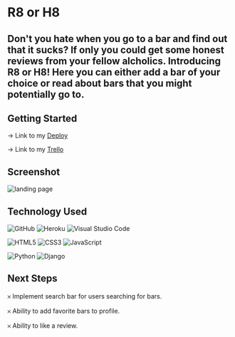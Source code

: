 # **R8 or H8**


## Don't you hate when you go to a bar and find out that it sucks? If only you could get some honest reviews from your fellow alcholics. Introducing R8 or H8! Here you can either add a bar of your choice or read about bars that you might potentially go to.


## Getting Started

  →  Link to my [Deploy](https://r8orh8.herokuapp.com/)

  →  Link to my [Trello](https://trello.com/b/DrOh4re6/r8-or-h8)


## Screenshot

![landing page](https://i.imgur.com/NFa3Bqr.jpg)

## Technology Used

![GitHub](https://img.shields.io/badge/github-%23121011.svg?style=for-the-badge&logo=github&logoColor=white)
![Heroku](https://img.shields.io/badge/heroku-%23430098.svg?style=for-the-badge&logo=heroku&logoColor=white)
![Visual Studio Code](https://img.shields.io/badge/Visual%20Studio%20Code-0078d7.svg?style=for-the-badge&logo=visual-studio-code&logoColor=white)

![HTML5](https://img.shields.io/badge/html5-%23E34F26.svg?style=for-the-badge&logo=html5&logoColor=white)
![CSS3](https://img.shields.io/badge/css3-%231572B6.svg?style=for-the-badge&logo=css3&logoColor=white)
![JavaScript](https://img.shields.io/badge/javascript-%23323330.svg?style=for-the-badge&logo=javascript&logoColor=%23F7DF1E)

![Python](https://img.shields.io/badge/Python-14354C?style=for-the-badge&logo=python&logoColor=white)
![Django](https://img.shields.io/badge/Django-092E20?style=for-the-badge&logo=django&logoColor=white)


## Next Steps

𐄂 Implement search bar for users searching for bars.

𐄂 Ability to add favorite bars to profile.

𐄂 Ability to like a review.
